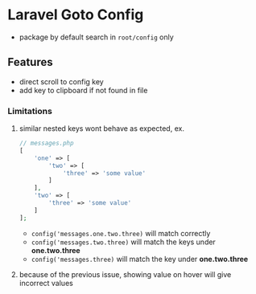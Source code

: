 # Laravel Goto Config

- package by default search in `root/config` only

## Features

- direct scroll to config key
- add key to clipboard if not found in file

### Limitations

1. similar nested keys wont behave as expected, ex.

    ```php
    // messages.php
    [
        'one' => [
            'two' => [
                'three' => 'some value'
            ]
        ],
        'two' => [
            'three' => 'some value'
        ]
    ];
    ```

    - `config('messages.one.two.three)` will match correctly
    - `config('messages.two.three)` will match the keys under **one.two.three**
    - `config('messages.three)` will match the key under **one.two.three**

2. because of the previous issue, showing value on hover will give incorrect values

